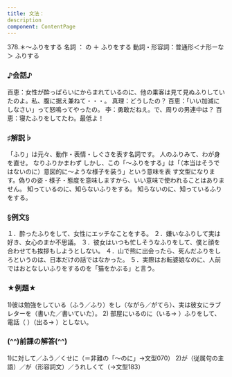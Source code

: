 ```yaml
---
title: 文法：
description
component: ContentPage
---
```



378.＊～ふりをする
名詞 ： の ＋ ふりをする
動詞・形容詞：普通形＜ナ形ーな＞ ふりする
### ♪会話♪
百恵：女性が酔っぱらいにからまれているのに、他の乗客は見て見ぬふりしていたのよ。私、腹に据え兼ねて・・・。 真理：どうしたの？
百恵：「いい加減にしなさい」って怒鳴ってやったの。
李：勇敢だねえ。で、周りの男連中は？
百恵：寝たふりをしてたわ。最低よ！
### ♯解説♭
「ふり」は元々、動作・表情・しぐさを表す名詞です。 人のふりみて、わが身を直せ。
なりふりかまわず しかし、この「～ふりをする」は「（本当はそうではないのに）意図的に～ような様子を装う」という意味を表
す文型になります。偽りの姿・様子・態度を意味しますから、いい意味で使われることはありません。
知っているのに、知らないふりをする。
知らないのに、知っているふりをする。
### §例文§
１．酔ったふりをして、女性にエッチなことをする。
２．嫌いなふりして実は好き、女心のまか不思議。
３．彼女はいつも忙しそうなふりをして、僕と顔を合わせても挨拶もしようとしない。
４．山で熊に出会ったら、死んだふりをしろというのは、日本だけの話ではなかった。
５．実際はお転婆娘なのに、人前ではおとなしいふりをするのを「猫をかぶる」と言う。
### ★例題★
1)彼は勉強をしている（ふう／ふり）をし（ながら／がてら）、実は彼女にラブレターを（書いた／書いていた）。
2) 部屋にいるのに（いる→ ）ふりをして、電話（ ）（出る→ ）としない。
### (^^)前課の解答(^^)
1)に対して／ふう／くせに（＝非難の「～のに」→文型070）
2)が（従属句の主語）／が（形容詞文）／うれしくて（→文型183）
